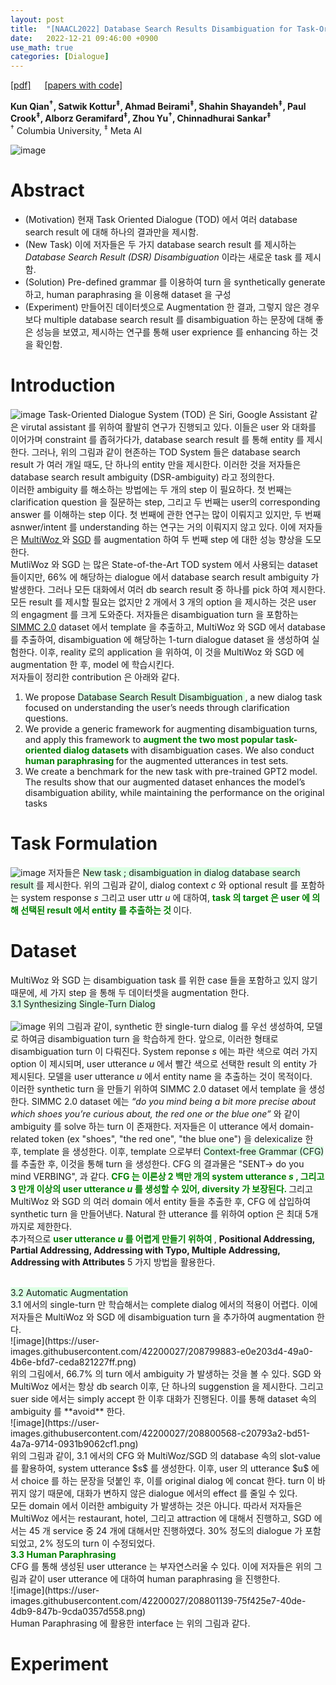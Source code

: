 ```yaml
---
layout: post
title:  "[NAACL2022] Database Search Results Disambiguation for Task-Oriented Dialog Systems"
date:   2022-12-21 09:46:00 +0900
use_math: true
categories: [Dialogue]
---
```

[[pdf]](https://arxiv.org/pdf/2112.08351.pdf) &emsp;
[[papers with code]](https://paperswithcode.com/paper/database-search-results-disambiguation-for)

**Kun Qian<sup>†</sup>, Satwik Kottur<sup>‡</sup>, Ahmad Beirami<sup>‡</sup>, Shahin Shayandeh<sup>‡</sup>, Paul Crook<sup>‡</sup>, Alborz Geramifard<sup>‡</sup>, Zhou Yu<sup>†</sup>, Chinnadhurai Sankar<sup>‡</sup>**
<br><sup>†</sup> Columbia University, <sup>‡</sup> Meta AI  &emsp;

![image](https://user-images.githubusercontent.com/42200027/208795566-2cb970dc-656d-4d30-8652-c272a4a6b43a.png)

# Abstract
- (Motivation) 현재 Task Oriented Dialogue (TOD) 에서 여러 database search result 에 대해 하나의 결과만을 제시함.
- (New Task) 이에 저자들은 두 가지 database search result 를 제시하는 *Database Search Result (DSR) Disambiguation* 이라는 새로운 task 를 제시함.
- (Solution) Pre-defined grammar 를 이용하여 turn 을 synthetically generate 하고, human paraphrasing 을 이용해 dataset 을 구성
- (Experiment) 만들어진 데이터셋으로 Augmentation 한 결과, 그렇지 않은 경우보다 multiple database search result 를 disambiguation 하는 문장에 대해 좋은 성능을 보였고, 제시하는 연구를 통해 user exprience 를 enhancing 하는 것을 확인함. 

# Introduction
![image](https://user-images.githubusercontent.com/42200027/208794481-bc134ba5-f10a-44a6-a309-4925d3a79c66.png)
Task-Oriented Dialogue System (TOD) 은 Siri, Google Assistant 같은 virutal assistant 를 위하여 활발히 연구가 진행되고 있다.
이들은 user 와 대화를 이어가며 constraint 를 좁혀가다가, database search result 를 통해 entity 를 제시한다.
그러나, 위의 그림과 같이 현존하는 TOD System 들은 database search result 가 여러 개일 때도, 단 하나의 entity 만을 제시한다.
이러한 것을 저자들은 database search result ambiguity (DSR-ambiguity) 라고 정의한다.
<br>
이러한 ambiguity 를 해소하는 방법에는 두 개의 step 이 필요하다.
첫 번째는 clarification question 을 질문하는 step, 그리고 두 번째는 user의 corresponding answer 를 이해하는 step 이다.
첫 번째에 관한 연구는 많이 이뤄지고 있지만, 두 번째 asnwer/intent 를 understanding 하는 연구는 거의 이뤄지지 않고 있다.
이에 저자들은 [MultiWoz ](https://aclanthology.org/D18-1547/) 와 [SGD](https://arxiv.org/abs/1909.05855) 를 augmentation 하여 두 번째 step 에 대한 성능 향상을 도모한다.
<br>
MutliWoz 와 SGD 는 많은 State-of-the-Art TOD system 에서 사용되는 dataset 들이지만, 66% 에 해당하는 dialogue 에서 database search result ambiguity 가 발생한다.
그러나 모든 대화에서 여러 db search result 중 하나를 pick 하여 제시한다.
모든 result 를 제시할 필요는 없지만 2 개에서 3 개의 option 을 제시하는 것은 user 의 engagment 를 크게 도와준다.
저자들은 disambiguation turn 을 포함하는 [SIMMC 2.0](https://arxiv.org/abs/2104.08667) dataset 에서 template 을 추출하고, MultiWoz 와 SGD 에서 database 를 추출하여, disambiguation 에 해당하는 1-turn dialogue dataset 을 생성하여 실험한다.
이후, reality 로의 application 을 위하여, 이 것을 MultiWoz 와 SGD 에 augmentation 한 후, model 에 학습시킨다.
<br>
저자들이 정리한 contribution 은 아래와 같다.
1. We propose <span style='background-color: #dcffe4'> Database Search Result Disambiguation </span>, a new dialog task focused on understanding the user’s needs through clarification questions.
2. We provide a generic framework for augmenting disambiguation turns, and apply this framework to <span style='color:green;font-weight:bold'> augment the two most popular task-oriented dialog datasets </span> with disambiguation cases. We also conduct <span style='color:green;font-weight:bold'> human paraphrasing </span> for the augmented utterances in test sets.
3. We create a benchmark for the new task with pre-trained GPT2 model. The results show that our augmented dataset enhances the model’s disambiguation ability, while maintaining the performance on the original tasks

# Task Formulation
![image](https://user-images.githubusercontent.com/42200027/208797635-bde6030d-23fb-4fdf-a219-fe02c229c2de.png)
저자들은 <span style='background-color: #dcffe4'> New task ; disambiguation in dialog database search result </span>  를 제시한다.
위의 그림과 같이, dialog context $c$ 와 optional result 를 포함하는 system response $s$ 그리고 user uttr $u$ 에 대하여, 
<span style='color:green;font-weight:bold'> task 의 target 은 user 에 의해 선택된 result 에서 entity 를 추출하는 것 </span>  이다.

# Dataset
MultiWoz 와 SGD 는 disambiguation task 를 위한 case 들을 포함하고 있지 않기 때문에, 세 가지 step 을 통해 두 데이터셋을 augmentation 한다.
<br>
<span style='background-color: #dcffe4'> 3.1 Synthesizing Single-Turn Dialog </span> <br><br>
![image](https://user-images.githubusercontent.com/42200027/208798359-f56a07b8-3653-4161-b533-60f912ec68f5.png)
위의 그림과 같이, synthetic 한 single-turn dialog 를 우선 생성하여, 모델로 하여금 disambiguation turn 을 학습하게 한다.
앞으로, 이러한 형태로 disambiguation turn 이 다뤄진다.
System reponse $s$ 에는 파란 색으로 여러 가지 option 이 제시되며, user utterance $u$ 에서 빨간 색으로 선택한 result 의 entity 가 제시된다.
모델을 user utterance $u$ 에서 entity name 을 추출하는 것이 목적이다.
<br>
이러한 synthetic turn 을 만들기 위하여 SIMMC 2.0 dataset 에서 template 을 생성한다.
SIMMC 2.0 dataset 에는 *“do you mind being a bit more precise about which shoes you’re curious about, the red one or the blue one”* 와 같이 ambiguity 를 solve 하는 turn 이 존재한다.
저자들은 이 utterance 에서 domain-related token (ex "shoes", "the red one", "the blue one") 을 delexicalize 한 후, template 을 생성한다.
이후, template 으로부터 <span style='background-color: #dcffe4'> Context-free Grammar (CFG)  </span> 를 추출한 후, 이것을 통해 turn 을 생성한다.
CFG 의 결과물은 "SENT-> do you mind VERBING", 과 같다. 
<span style='color:green;font-weight:bold'> CFG 는 이론상 2 백만 개의 system utterance $s$ , 그리고 3 만개 이상의 user utterance $u$ 를 생성할 수 있어, diversity 가 보장된다. </span> 
그리고 MultiWoz 와 SGD 의 여러 domain 에서 entity 들을 추출한 후, CFG 에 삽입하여 synthetic turn 을 만들어낸다.
Natural 한 utterance 를 위하여 option 은 최대 5개 까지로 제한한다.
<br>
추가적으로 <span style='color:green;font-weight:bold'> user utterance $u$ 를 어렵게 만들기 위하여 </span>, **Positional Addressing, Partial Addressing, Addressing with Typo, Multiple Addressing, Addressing with Attributes** 5 가지 방법을 활용한다.

<br> 
<span style='background-color: #dcffe4'> 3.2 Automatic Augmentation </span> <br>
3.1 에서의 single-turn 만 학습해서는 complete dialog 에서의 적용이 어렵다.
이에 저자들은 MultiWoz 와 SGD 에 disambiguation turn 을 추가하여 augmentation 한다.
<br>
![image](https://user-images.githubusercontent.com/42200027/208799883-e0e203d4-49a0-4b6e-bfd7-ceda821227ff.png)
<br>
위의 그림에서, 66.7% 의 turn 에서 ambiguity 가 발생하는 것을 볼 수 있다. 
SGD 와 MultiWoz 에서는 항상 db search 이후, 단 하나의 suggenstion 을 제시한다. 
그리고 suer side 에서는 simply accept 한 이후 대화가 진행된다.
이를 통해 dataset 속의 ambiguity 를 **avoid** 한다.
<br>
![image](https://user-images.githubusercontent.com/42200027/208800568-c20793a2-bd51-4a7a-9714-0931b9062cf1.png)
<br>
위의 그림과 같이, 3.1 에서의 CFG 와 MultiWoz/SGD 의 database 속의 slot-value 를 활용하여, system utterance $s$ 를 생성한다.
이후, user 의 utterance $u$ 에서 choice 를 하는 문장을 덧붙인 후, 이를 original dialog 에 concat 한다.
turn 이 바뀌지 않기 때문에, 대화가 변하지 않은 dialogue 에서의 effect 를 줄일 수 있다.
<br>
모든 domain 에서 이러한 ambiguity 가 발생하는 것은 아니다.
따라서 저자들은 MultiWoz 에서는 restaurant, hotel, 그리고 attraction 에 대해서 진행하고, SGD 에서는 45 개 service 중 24 개에 대해서만 진행하였다.
30% 정도의 dialogue 가 포함되었고, 2% 정도의 turn 이 수정되었다.
<br>
<span style='color:green;font-weight:bold'> 3.3 Human Paraphrasing </span>
<br>
CFG 를 통해 생성된 user utterance 는 부자연스러울 수 있다.
이에 저자들은 위의 그림과 같이 user utterance 에 대하여 human paraphrasing 을 진행한다.
<br>
![image](https://user-images.githubusercontent.com/42200027/208801139-75f425e7-40de-4db9-847b-9cda0357d558.png)
<br>
Human Paraphrasing 에 활용한 interface 는 위의 그림과 같다.

# Experiment


